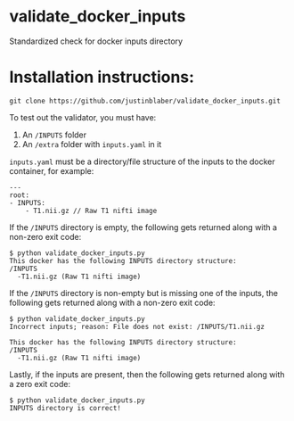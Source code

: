 # validate_docker_inputs
Standardized check for docker inputs directory

# Installation instructions:
```git clone https://github.com/justinblaber/validate_docker_inputs.git```

To test out the validator, you must have:
1) An `/INPUTS` folder
2) An `/extra` folder with `inputs.yaml` in it

`inputs.yaml` must be a directory/file structure of the inputs to the docker container, for example:
```
---
root:
- INPUTS:
    - T1.nii.gz // Raw T1 nifti image
```

If the `/INPUTS` directory is empty, the following gets returned along with a non-zero exit code:
```
$ python validate_docker_inputs.py 
This docker has the following INPUTS directory structure: 
/INPUTS
  -T1.nii.gz (Raw T1 nifti image)
```

If the `/INPUTS` directory is non-empty but is missing one of the inputs, the following gets returned along with a non-zero exit code:
```
$ python validate_docker_inputs.py 
Incorrect inputs; reason: File does not exist: /INPUTS/T1.nii.gz

This docker has the following INPUTS directory structure: 
/INPUTS
  -T1.nii.gz (Raw T1 nifti image)
```

Lastly, if the inputs are present, then the following gets returned along with a zero exit code:
```
$ python validate_docker_inputs.py 
INPUTS directory is correct!
```
